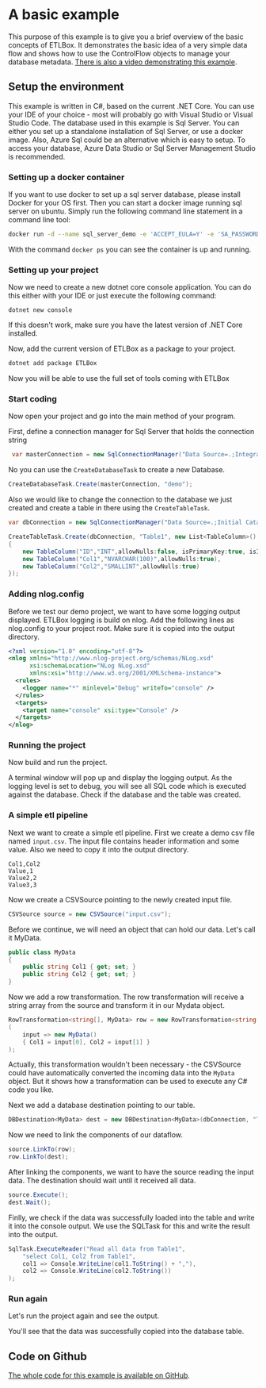 # A basic example

This purpose of this example is to give you a brief overview of the basic concepts of ETLBox.
It demonstrates the basic idea of a very simple data flow and shows how to use the ControlFlow objects
to manage your database metadata. 
[There is also a video demonstrating this example](https://www.youtube.com/watch?v=CsWZuRpl6PA).

## Setup the environment

This example is written in C#, based on the current .NET Core. You can use your IDE of your choice -
most will probably go with Visual Studio or Visual Studio Code. 
The database used in this example is Sql Server. You can either you set up a standalone installation of Sql Server,
or use a docker image. Also, Azure Sql could be an alternative which is easy to setup. 
To access your database, Azure Data Studio or Sql Server Management Studio is recommended.

### Setting up a docker container

If you want to use docker to set up a sql server database, please install Docker for your OS first.
Then you can start a docker image running sql server on ubuntu. 
Simply run the following command line statement in a command line tool:

```bash
docker run -d --name sql_server_demo -e 'ACCEPT_EULA=Y' -e 'SA_PASSWORD=reallyStrongPwd123' -p  1433:1433 microsoft/mssql-server-linux
```

With the command ```docker ps``` you can see the container is up and running. 

### Setting up your project

Now we need to create a new dotnet core console application. 
You can do this either with your IDE or just execute the following command:

```dotnet new console```

If this doesn't work, make sure you have the latest version of .NET Core installed. 

Now, add the current version of ETLBox as a package to your project. 

```bash
dotnet add package ETLBox
```

Now you will be able to use the full set of tools coming with ETLBox


### Start coding

Now open your project and go into the main method of your program.

First, define a connection manager for Sql Server that holds the connection string 

```C#
 var masterConnection = new SqlConnectionManager("Data Source=.;Integrated Security=false;User=sa;password=reallyStrongPwd123");
```

No you can use the `CreateDatabaseTask` to create a new Database. 

```C#
CreateDatabaseTask.Create(masterConnection, "demo");
```

Also we would like to change the connection to the database we just created and 
create a table in there using the `CreateTableTask`. 

```C#
var dbConnection = new SqlConnectionManager("Data Source=.;Initial Catalog=demo;Integrated Security=false;User=sa;password=reallyStrongPwd123");

CreateTableTask.Create(dbConnection, "Table1", new List<TableColumn>()
{
    new TableColumn("ID","INT",allowNulls:false, isPrimaryKey:true, isIdentity:true),
    new TableColumn("Col1","NVARCHAR(100)",allowNulls:true),
    new TableColumn("Col2","SMALLINT",allowNulls:true)
});
```

### Adding nlog.config

Before we test our demo project, we want to have some logging output displayed. ETLBox logging is build on nlog. 
Add the following lines as nlog.config to your project root.
Make sure it is copied into the output directory.

```xml
<?xml version="1.0" encoding="utf-8"?>
<nlog xmlns="http://www.nlog-project.org/schemas/NLog.xsd"
      xsi:schemaLocation="NLog NLog.xsd"
      xmlns:xsi="http://www.w3.org/2001/XMLSchema-instance"> 
  <rules>
    <logger name="*" minlevel="Debug" writeTo="console" />
  </rules>
  <targets>
    <target name="console" xsi:type="Console" />     
  </targets>
</nlog>
```

### Running the project

Now build and run the project.

A terminal window will pop up and display the logging output. As the logging level is set to debug, 
you will see all SQL code which is executed against the database.
Check if the database and the table was created.

### A simple etl pipeline

Next we want to create a simple etl pipeline. 
First we create a demo csv file named ```input.csv```. 
The input file contains header information and some value. 
Also we need to copy it into the output directory.

```csv
Col1,Col2
Value,1
Value2,2
Value3,3
```

Now we create a CSVSource pointing to the newly created input file. 

```C#
CSVSource source = new CSVSource("input.csv");
```

Before we continue, we will need an object that can hold our data. Let's call it MyData.

```C#
public class MyData
{
    public string Col1 { get; set; }
    public string Col2 { get; set; }
}
```

Now we add a row transformation. The row transformation will receive a string array from the source and 
transform it in our Mydata object. 

```C#
RowTransformation<string[], MyData> row = new RowTransformation<string[], MyData>
(
    input => new MyData() 
    { Col1 = input[0], Col2 = input[1] }
);
```

Actually, this transformation wouldn't been necessary - the CSVSource could have automatically converted the
incoming data into the `MyData` object. But it shows how a transformation can be used to execute any 
C# code you like. 

Next we add a database destination pointing to our table.

```C#
DBDestination<MyData> dest = new DBDestination<MyData>(dbConnection, "Table1");
```

Now we need to link the components of our dataflow.

```C#
source.LinkTo(row);
row.LinkTo(dest);
```

After linking the components, we want to have the source reading the input data.
The destination should wait until it received all data.

```C#
source.Execute();
dest.Wait();
```

Finlly, we check if the data was successfully loaded into the table and write it into the console output. 
We use the SQLTask for this and write the result into the output. 

```C#
SqlTask.ExecuteReader("Read all data from Table1",
    "select Col1, Col2 from Table1",
    col1 => Console.WriteLine(col1.ToString() + ","),
    col2 => Console.WriteLine(col2.ToString())
);
```

### Run again 

Let's run the project again and see the output.

You'll see that the data was successfully copied into the database table.

## Code on Github

[The whole code for this example is available on GitHub](https://github.com/roadrunnerlenny/etlboxdemo/tree/master/BasicExample). 

